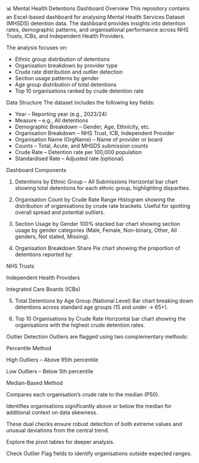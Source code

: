 📊 Mental Health Detentions Dashboard
Overview
This repository contains an Excel-based dashboard for analysing Mental Health Services Dataset (MHSDS) detention data.
The dashboard provides insights into detention rates, demographic patterns, and organisational performance across NHS Trusts, ICBs, and Independent Health Providers.

The analysis focuses on:
- Ethnic group distribution of detentions
- Organisation breakdown by provider type
- Crude rate distribution and outlier detection
- Section usage patterns by gender
- Age group distribution of total detentions
- Top 10 organisations ranked by crude detention rate

Data Structure
The dataset includes the following key fields:
- Year – Reporting year (e.g., 2023/24)
- Measure – e.g., All detentions
- Demographic Breakdown – Gender, Age, Ethnicity, etc.
- Organisation Breakdown – NHS Trust, ICB, Independent Provider
- Organisation Name (OrgName) – Name of provider or board
- Counts – Total, Acute, and MHSDS submission counts
- Crude Rate – Detention rate per 100,000 population
- Standardised Rate – Adjusted rate (optional)

Dashboard Components
1. Detentions by Ethnic Group – All Submissions
Horizontal bar chart showing total detentions for each ethnic group, highlighting disparities.

2. Organisation Count by Crude Rate Range
Histogram showing the distribution of organisations by crude rate brackets. Useful for spotting overall spread and potential outliers.

3. Section Usage by Gender
100% stacked bar chart showing section usage by gender categories (Male, Female, Non-binary, Other, All genders, Not stated, Missing).

4. Organisation Breakdown Share
Pie chart showing the proportion of detentions reported by:

NHS Trusts

Independent Health Providers

Integrated Care Boards (ICBs)

5. Total Detentions by Age Group (National Level)
Bar chart breaking down detentions across standard age groups (15 and under → 65+).

6. Top 10 Organisations by Crude Rate
Horizontal bar chart showing the organisations with the highest crude detention rates.

Outlier Detection
Outliers are flagged using two complementary methods:

Percentile Method

High Outliers – Above 95th percentile

Low Outliers – Below 5th percentile

Median-Based Method

Compares each organisation’s crude rate to the median (P50).

Identifies organisations significantly above or below the median for additional context on data skewness.

These dual checks ensure robust detection of both extreme values and unusual deviations from the central trend.



Explore the pivot tables for deeper analysis.

Check Outlier Flag fields to identify organisations outside expected ranges.

